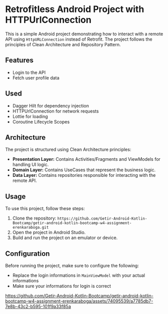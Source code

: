 # Retrofitless Android Project with HTTPUrlConnection

This is a simple Android project demonstrating how to interact with a remote API using `HttpURLConnection` instead of Retrofit. The project follows the principles of Clean Architecture and Repository Pattern.

## Features

- Login to the API
- Fetch user profile data

## Used

- Dagger Hilt for dependency injection
- HTTPUrlConnection for network requests
- Lottie for loading
- Coroutine Lifecycle Scopes

## Architecture

The project is structured using Clean Architecture principles:

- **Presentation Layer:** Contains Activities/Fragments and ViewModels for handling UI logic.
- **Domain Layer:** Contains UseCases that represent the business logic.
- **Data Layer:** Contains repositories responsible for interacting with the remote API.

## Usage

To use this project, follow these steps:

1. Clone the repository: `https://github.com/Getir-Android-Kotlin-Bootcamp/getir-android-kotlin-bootcamp-w4-assignment-erenkaraboga.git`
2. Open the project in Android Studio.
3. Build and run the project on an emulator or device.

## Configuration

Before running the project, make sure to configure the following:

- Replace the login informations in `MainViewModel` with your actual informations
- Make sure your informations for login is correct
  
https://github.com/Getir-Android-Kotlin-Bootcamp/getir-android-kotlin-bootcamp-w4-assignment-erenkaraboga/assets/74095539/a7785db7-7e8b-43c2-b595-101f9a33f85a
